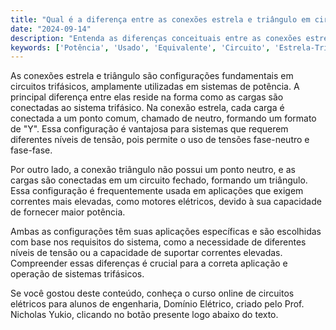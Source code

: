```yaml
---
title: "Qual é a diferença entre as conexões estrela e triângulo em circuitos trifásicos?"
date: "2024-09-14"
description: "Entenda as diferenças conceituais entre as conexões estrela e triângulo em circuitos trifásicos e suas aplicações práticas."
keywords: ['Potência', 'Usado', 'Equivalente', 'Circuito', 'Estrela-Triângulo', 'Conceito', 'Exemplo']
---
```


As conexões estrela e triângulo são configurações fundamentais em circuitos trifásicos, amplamente utilizadas em sistemas de potência. A principal diferença entre elas reside na forma como as cargas são conectadas ao sistema trifásico. Na conexão estrela, cada carga é conectada a um ponto comum, chamado de neutro, formando um formato de "Y". Essa configuração é vantajosa para sistemas que requerem diferentes níveis de tensão, pois permite o uso de tensões fase-neutro e fase-fase.

Por outro lado, a conexão triângulo não possui um ponto neutro, e as cargas são conectadas em um circuito fechado, formando um triângulo. Essa configuração é frequentemente usada em aplicações que exigem correntes mais elevadas, como motores elétricos, devido à sua capacidade de fornecer maior potência.

Ambas as configurações têm suas aplicações específicas e são escolhidas com base nos requisitos do sistema, como a necessidade de diferentes níveis de tensão ou a capacidade de suportar correntes elevadas. Compreender essas diferenças é crucial para a correta aplicação e operação de sistemas trifásicos.

Se você gostou deste conteúdo, conheça o curso online de circuitos elétricos para alunos de engenharia, Domínio Elétrico, criado pelo Prof. Nicholas Yukio, clicando no botão presente logo abaixo do texto.